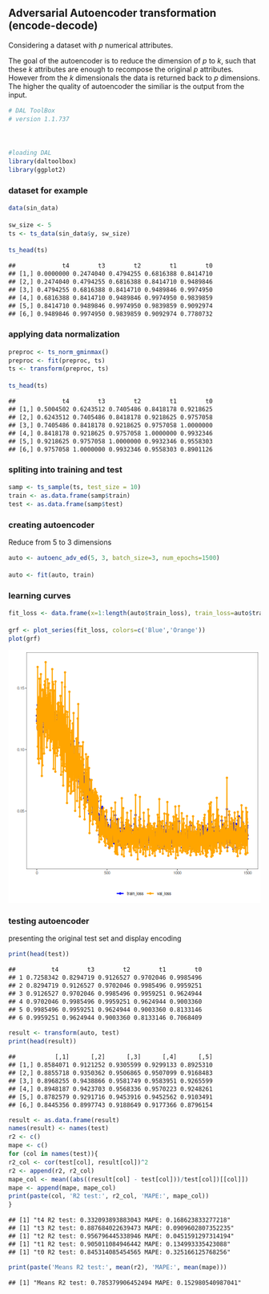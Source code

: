 ## Adversarial Autoencoder transformation (encode-decode)

Considering a dataset with $p$ numerical attributes. 

The goal of the autoencoder is to reduce the dimension of $p$ to $k$, such that these $k$ attributes are enough to recompose the original $p$ attributes. However from the $k$ dimensionals the data is returned back to $p$ dimensions. The higher the quality of autoencoder the similiar is the output from the input. 


```r
# DAL ToolBox
# version 1.1.737



#loading DAL
library(daltoolbox)
library(ggplot2)
```

### dataset for example 


```r
data(sin_data)

sw_size <- 5
ts <- ts_data(sin_data$y, sw_size)

ts_head(ts)
```

```
##             t4        t3        t2        t1        t0
## [1,] 0.0000000 0.2474040 0.4794255 0.6816388 0.8414710
## [2,] 0.2474040 0.4794255 0.6816388 0.8414710 0.9489846
## [3,] 0.4794255 0.6816388 0.8414710 0.9489846 0.9974950
## [4,] 0.6816388 0.8414710 0.9489846 0.9974950 0.9839859
## [5,] 0.8414710 0.9489846 0.9974950 0.9839859 0.9092974
## [6,] 0.9489846 0.9974950 0.9839859 0.9092974 0.7780732
```

### applying data normalization


```r
preproc <- ts_norm_gminmax()
preproc <- fit(preproc, ts)
ts <- transform(preproc, ts)

ts_head(ts)
```

```
##             t4        t3        t2        t1        t0
## [1,] 0.5004502 0.6243512 0.7405486 0.8418178 0.9218625
## [2,] 0.6243512 0.7405486 0.8418178 0.9218625 0.9757058
## [3,] 0.7405486 0.8418178 0.9218625 0.9757058 1.0000000
## [4,] 0.8418178 0.9218625 0.9757058 1.0000000 0.9932346
## [5,] 0.9218625 0.9757058 1.0000000 0.9932346 0.9558303
## [6,] 0.9757058 1.0000000 0.9932346 0.9558303 0.8901126
```

### spliting into training and test


```r
samp <- ts_sample(ts, test_size = 10)
train <- as.data.frame(samp$train)
test <- as.data.frame(samp$test)
```

### creating autoencoder
Reduce from 5 to 3 dimensions


```r
auto <- autoenc_adv_ed(5, 3, batch_size=3, num_epochs=1500)

auto <- fit(auto, train)
```

### learning curves


```r
fit_loss <- data.frame(x=1:length(auto$train_loss), train_loss=auto$train_loss,val_loss=auto$val_loss)

grf <- plot_series(fit_loss, colors=c('Blue','Orange'))
plot(grf)
```

![plot of chunk unnamed-chunk-6](fig/autoenc_adv_ed/unnamed-chunk-6-1.png)

### testing autoencoder
presenting the original test set and display encoding


```r
print(head(test))
```

```
##          t4        t3        t2        t1        t0
## 1 0.7258342 0.8294719 0.9126527 0.9702046 0.9985496
## 2 0.8294719 0.9126527 0.9702046 0.9985496 0.9959251
## 3 0.9126527 0.9702046 0.9985496 0.9959251 0.9624944
## 4 0.9702046 0.9985496 0.9959251 0.9624944 0.9003360
## 5 0.9985496 0.9959251 0.9624944 0.9003360 0.8133146
## 6 0.9959251 0.9624944 0.9003360 0.8133146 0.7068409
```

```r
result <- transform(auto, test)
print(head(result))
```

```
##           [,1]      [,2]      [,3]      [,4]      [,5]
## [1,] 0.8584071 0.9121252 0.9305599 0.9299133 0.8925310
## [2,] 0.8855718 0.9350362 0.9506865 0.9507099 0.9168483
## [3,] 0.8968255 0.9438866 0.9581749 0.9583951 0.9265599
## [4,] 0.8948187 0.9423703 0.9568336 0.9570223 0.9248261
## [5,] 0.8782579 0.9291716 0.9453916 0.9452562 0.9103491
## [6,] 0.8445356 0.8997743 0.9188649 0.9177366 0.8796154
```


```r
result <- as.data.frame(result)
names(result) <- names(test)
r2 <- c()
mape <- c()
for (col in names(test)){
r2_col <- cor(test[col], result[col])^2
r2 <- append(r2, r2_col)
mape_col <- mean((abs((result[col] - test[col]))/test[col])[[col]])
mape <- append(mape, mape_col)
print(paste(col, 'R2 test:', r2_col, 'MAPE:', mape_col))
}
```

```
## [1] "t4 R2 test: 0.332093893883043 MAPE: 0.168623833277218"
## [1] "t3 R2 test: 0.887684022639473 MAPE: 0.0909602807352235"
## [1] "t2 R2 test: 0.956796445338946 MAPE: 0.0451591297314194"
## [1] "t1 R2 test: 0.905011084946442 MAPE: 0.134993335423088"
## [1] "t0 R2 test: 0.845314085454565 MAPE: 0.325166125768256"
```

```r
print(paste('Means R2 test:', mean(r2), 'MAPE:', mean(mape)))
```

```
## [1] "Means R2 test: 0.785379906452494 MAPE: 0.152980540987041"
```

